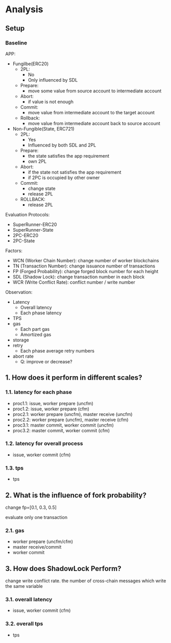 # Analysis

## Setup

### Baseline

APP:

- Fungilbe(ERC20)
  - 2PL:
    - No
    - Only influenced by SDL
  - Prepare:
    - move some value from source account to intermediate account
  - Abort:
    - if value is not enough
  - Commit:
    - move value from intermediate account to the target account
  - Rollback:
    - move value from intermediate account back to source account
- Non-Fungible(State, ERC721)
  - 2PL:
    - Yes
    - Influenced by both SDL and 2PL
  - Prepare:
    - the state satisfies the app requirement
    - own 2PL
  - Abort:
    - if the state not satisfies the app requirement
    - if 2PC is occupied by other owner
  - Commit:
    - change state
    - release 2PL
  - ROLLBACK:
    - release 2PL

Evaluation Protocols:

- SuperRunner-ERC20
- SuperRunner-State
- 2PC-ERC20
- 2PC-State

Factors:

- WCN (Worker Chain Number): change number of worker blockchains
- TN (Transaction Number): change issuance number of transactions
- FP (Forged Probability): change forged block number for each height
- SDL (Shadow Lock): change transaction number in each block
- WCR (Write Conflict Rate): conflict number / write number

Observation:

- Latency
  - Overall latency
  - Each phase latency
- TPS
- gas
  - Each part gas
  - Amortized gas
- storage
- retry
  - Each phase average retry numbers
- abort rate
  - Q: improve or decrease?

## 1. How does it perform in different scales?

### 1.1. latency for each phase

- proc1.1: issue, worker prepare (uncfm)
- proc1.2: issue, worker prepare (cfm)
- proc2.1: worker prepare (uncfm), master receive (uncfm)
- proc2.2: worker prepare (uncfm), master receive (cfm)
- proc3.1: master commit, worker commit (uncfm)
- proc3.2: master commit, worker commit (cfm)

### 1.2. latency for overall process

- issue, worker commit (cfm)

### 1.3. tps

- tps

## 2. What is the influence of fork probability?

change fp=[0.1, 0.3, 0.5]

evaluate only one transaction

### 2.1. gas

- worker prepare (uncfm/cfm)
- master receive/commit
- worker commit

## 3. How does ShadowLock Perform?

change write conflict rate. the number of cross-chain messages which write the same variable

### 3.1. overall latency

- issue, worker commit (cfm)

### 3.2. overall tps

- tps
